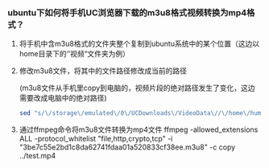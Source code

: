 ### ubuntu下如何将手机UC浏览器下载的m3u8格式视频转换为mp4格式？

1. 将手机中含m3u8格式的文件夹整个复制到ubuntu系统中的某个位置（这边以home目录下的‘’视频“文件夹为例）

2. 修改m3u8文件，将其中的文件路径修改成当前的路径

   (m3u8文件从手机里copy到电脑的，视频片段的绝对路径发生了变化，这边需要改成电脑中的绝对路径)
   
   ```bash
   sed "s/\/storage\/emulated\/0\/UCDownloads\/VideoData\//\/home\/humch\/视频\/VideoData/" 3be7c55e2bd1c8da62741fdaa01a520833cf38ee.m3u8.bk  > 3be7c55e2bd1c8da62741fdaa01a520833cf38ee.m3u8   
   ```


3. 通过ffmpeg命令将m3u8文件转换为mp4文件
   ffmpeg -allowed_extensions ALL -protocol_whitelist "file,http,crypto,tcp" -i "3be7c55e2bd1c8da62741fdaa01a520833cf38ee.m3u8" -c copy ../test.mp4

